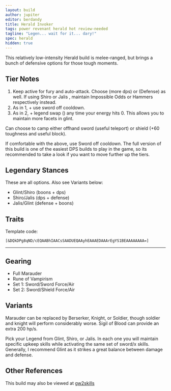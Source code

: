 ```yaml
---
layout: build
author: jupiter
editor: berdandy
title: Herald Invoker
tags: power revenant herald hot review-needed
tagline: "Legen... wait for it... dary!"
spec: herald
hidden: true
---
```


This relatively low-intensity Herald build is melee-ranged, but brings a bunch of defensive options for those tough moments.

## Tier Notes

1. Keep <span data-aw2-key="7" data-aw2-skill="28379"></span> active for fury and auto-attack. Choose <span data-aw2-key="9" data-aw2-skill="26644"></span> (more dps) or <span data-aw2-key="0" data-aw2-skill="27760"></span> (Defense) as well. If using Shiro <span data-aw2-key="F1" data-aw2-skill="28134"></span> or Jalis <span data-aw2-key="F1" data-aw2-skill="28419"></span>, maintain Impossible Odds <span data-aw2-key="9" data-aw2-skill="27107"></span> or Hammers <span data-aw2-key="9" data-aw2-skill="26557"></span> respectively instead.
2. As in 1, + use sword <span data-aw2-key="2" data-aw2-skill="29233"></span> off cooldown. 
3. As in 2, + legend swap (<span data-aw2-key="F1" data-aw2-skill="28085"></span>) any time your energy hits 0. This allows you to maintain more facets in glint.

Can choose to camp either offhand sword (useful teleport) or shield (+60 toughness and useful block). 

If comfortable with the above, use Sword <span data-aw2-key="2" data-aw2-skill="28472"></span> off cooldown. The full version of this build is one of the easiest DPS builds to play in the game, so its recommended to take a look if you want to move further up the tiers.

## Legendary Stances

These are all options. Also see Variants below:

- Glint<span data-aw2-key="F1" data-aw2-skill="28085"></span>/Shiro<span data-aw2-key="F1" data-aw2-skill="28134"></span> (boons + dps)
- Shiro<span data-aw2-key="F1" data-aw2-skill="28134"></span>/Jalis<span data-aw2-key="F1" data-aw2-skill="28419"></span> (dps + defense)
- Jalis<span data-aw2-key="F1" data-aw2-skill="28419"></span>/Glint<span data-aw2-key="F1" data-aw2-skill="28085"></span> (defense + boons)

## Traits

Template code:

`[&DQkDPg8qND/cEQAABhIAACsSAADUEQAAyhEAAAEDAAArEgYS1BEAAAAAAAA=]`

---

<div
  data-armory-embed='specializations'
  data-armory-ids='3,15,52'
  data-armory-3-traits='1761,1781,1719'
  data-armory-15-traits='1767,1765,1800'
  data-armory-52-traits='1716,1730,1803'
>
</div>


## Gearing

- Full Marauder
- Rune of Vampirism
- Set 1: Sword/Sword Force/Air
- Set 2: Sword/Shield Force/Air

## Variants

Marauder can be replaced by Berserker, Knight, or Soldier, though soldier and knight will perform considerably worse. Sigil of Blood can provide an extra 200 hp/s.

Pick your Legend from Glint<span data-aw2-key="F1" data-aw2-skill="28085"></span>, Shiro<span data-aw2-key="F1" data-aw2-skill="28134"></span>, or Jalis<span data-aw2-key="F1" data-aw2-skill="28419"></span>. In each one you will maintain specific upkeep skills while activating the same set of sword/x skills. Generally, I recommend Glint<span data-aw2-key="F1" data-aw2-skill="28085"></span> as it strikes a great balance between damage and defense.

## Other References

This build may also be viewed at [gw2skills](http://gw2skills.net/editor/?PmwAwy7lpQHMLyhdRNMM6hJSfsCKgJ/la7H-zRJYiR7/Y0OFqUA+HA-e)

